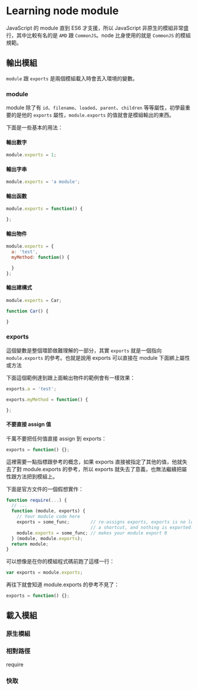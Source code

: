 # Learning node module

JavaScript 的 module 直到 ES6 才支援，所以 JavaScript 非原生的模組非常盛行，其中比較有名的是 `AMD` 跟 `CommonJS`。node 比身使用的就是 `CommonJS` 的模組規範。

## 輸出模組

`module` 跟 `exports` 是兩個模組載入時會丟入環境的變數。

### module

module 除了有 `id`、`filename`、`loaded`、`parent`、`children` 等等屬性，初學最重要的是他的 `exports` 屬性，`module.exports` 的值就會是模組輸出的東西。

下面是一些基本的用法：

#### 輸出數字

```javascript
module.exports = 1;
```

#### 輸出字串

```javascript
module.exports = 'a module';
```

#### 輸出函數

```javascript
module.exports = function() {

};
```

#### 輸出物件

```javascript
module.exports = {
  a: 'test',
  myMethod: function() {

  }
};
```

#### 輸出建構式

```javascript
module.exports = Car;

function Car() {

}
```

### exports

這個變數是整個環節做難理解的一部分，其實 `exports` 就是一個指向 `module.exports` 的參考。也就是說用 exports 可以直接在 module 下面綁上屬性或方法

下面這個範例達到跟上面輸出物件的範例會有一樣效果：

```javascript
exports.a = 'test';

exports.myMethod = function() {

};
```

#### 不要直接 assign 值

千萬不要把任何值直接 assign 到 exports：

```javascript
exports = function() {};
```

這裡需要一點指標跟參考的概念，如果 exports 直接被指定了其他的值，他就失去了對 module.exports 的參考，所以 exports 就失去了意義，也無法繼續把屬性跟方法把到模組上。

下面是官方文件的一個假想實作：

```javascript
function require(...) {
  // ...
  function (module, exports) {
    // Your module code here
    exports = some_func;        // re-assigns exports, exports is no longer
                                // a shortcut, and nothing is exported.
    module.exports = some_func; // makes your module export 0
  } (module, module.exports);
  return module;
}
```

可以想像是在你的模組程式碼前跑了這樣一行：

```javascript
var exports = module.exports;
```

再往下就會知道 module.exports 的參考不見了：

```javascript
exports = function() {};
```


## 載入模組

### 原生模組

### 相對路徑
require

### 快取